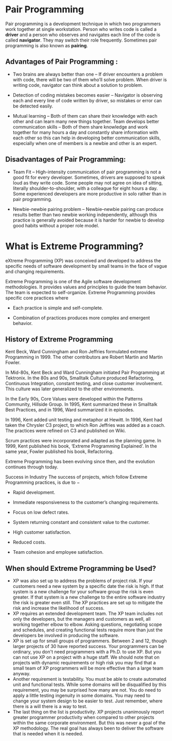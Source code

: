 # Pair Programming
 Pair programming is a development technique in which two programmers work together at single workstation. Person who writes code is called a **driver**   and a person who observes and navigates each line of the code is called **navigator**.
 They may switch their role frequently. 
 Sometimes pair programming is also known as **pairing**.
 
 ## Advantages of Pair Programming :
 
- Two brains are always better than one – If driver encounters a problem with code, there will be two of them who’ll solve problem. 
 When driver is writing code, navigator can think about a solution to problem.
 
- Detection of coding mistakes becomes easier – Navigator is observing each and every line of code written by driver, so mistakes or error can be
 detected easily.

- Mutual learning – Both of them can share their knowledge with each other and can learn many new things together.
 Team develops better communication skills – Both of them share knowledge and work together for many hours a day and constantly share information with 
 each other so this can help in developing better communication skills, especially when one of members is a newbie and other is an expert.

## Disadvantages of Pair Programming:

+ Team Fit – High-intensity communication of pair programming is not a good fit for every developer. Sometimes, drivers are supposed to speak loud 
 as they write code. Some people may not agree on idea of sitting, literally shoulder-to-shoulder, with a colleague for eight hours a day. 
 Some experienced developers are more productive in solo rather than in pair programming.
 
+ Newbie-newbie pairing problem – Newbie–newbie pairing can produce results better than two newbie working independently, although this practice
 is generally avoided because it is harder for newbie to develop good habits without a proper role model.
 
 
 
 
 # What is Extreme Programming?
 eXtreme Programming (XP) was conceived and developed to address the specific needs of software development by small teams in the face of vague and changing requirements.

Extreme Programming is one of the Agile software development methodologies. It provides values and principles to guide the team behavior. The team is expected to self-organize. Extreme Programming provides specific core practices where 

+ Each practice is simple and self-complete.

+ Combination of practices produces more complex and emergent behavior.


## History of Extreme Programming
Kent Beck, Ward Cunningham and Ron Jeffries formulated extreme Programming in 1999. The other contributors are Robert Martin and Martin Fowler.

In Mid-80s, Kent Beck and Ward Cunningham initiated Pair Programming at Tektronix. In the 80s and 90s, Smalltalk Culture produced Refactoring, Continuous Integration, constant testing, and close customer involvement. This culture was later generalized to the other environments.

In the Early 90s, Core Values were developed within the Patterns Community, Hillside Group. In 1995, Kent summarized these in Smalltalk Best Practices, and in 1996, Ward summarized it in episodes.

In 1996, Kent added unit testing and metaphor at Hewitt. In 1996, Kent had taken the Chrysler C3 project, to which Ron Jeffries was added as a coach. The practices were refined on C3 and published on Wiki.

Scrum practices were incorporated and adapted as the planning game. In 1999, Kent published his book, ‘Extreme Programming Explained’. In the same year, Fowler published his book, Refactoring.

Extreme Programming has been evolving since then, and the evolution continues through today.

Success in Industry
The success of projects, which follow Extreme Programming practices, is due to −

- Rapid development.

- Immediate responsiveness to the customer’s changing requirements.

- Focus on low defect rates.

- System returning constant and consistent value to the customer.

- High customer satisfaction.

- Reduced costs.

- Team cohesion and employee satisfaction.



## When should Extreme Programming be Used?

+ XP was also set up to address the problems of project risk. If your customers need a new system by a specific date the risk is high. If that system is a new challenge for your software group the risk is even greater. If that system is a new challenge to the entire software industry the risk is greater even still. The XP practices are set up to mitigate the risk and increase the likelihood of success.
+ XP requires an extended development team. The XP team includes not only the developers, but the managers and customers as well, all working together elbow to elbow. Asking questions, negotiating scope and schedules, and creating functional tests require more than just the developers be involved in producing the software.
+ XP is set up for small groups of programmers. Between 2 and 12, though larger projects of 30 have reported success. Your programmers can be ordinary, you don't need programmers with a Ph.D. to use XP. But you can not use XP on a project with a huge staff. We should note that on projects with dynamic requirements or high risk you may find that a small team of XP programmers will be more effective than a large team anyway.
+ Another requirement is testability. You must be able to create automated unit and functional tests. While some domains will be disqualified by this requirement, you may be surprised how many are not. You do need to apply a little testing ingenuity in some domains. You may need to change your system design to be easier to test. Just remember, where there is a will there is a way to test.
+ The last thing on the list is productivity. XP projects unanimously report greater programmer productivity when compared to other projects within the same corporate environment. But this was never a goal of the XP methodology. The real goal has always been to deliver the software that is needed when it is needed.
 
 
